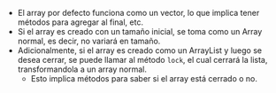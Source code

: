 - El array por defecto funciona como un vector, lo que implica tener métodos para agregar al final, etc.
- Si el array es creado con un tamaño inicial, se toma como un Array normal, es decir, no variará en tamaño.
- Adicionalmente, si el array es creado como un ArrayList y luego se desea cerrar, se puede llamar al método
`lock`, el cual cerrará la lista, transformandola a un array normal.
    * Esto implica métodos para saber si el array está cerrado o no.

